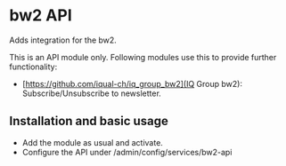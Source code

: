 # bw2 API

Adds integration for the bw2.

This is an API module only. Following modules use this 
to provide further functionality:

* [https://github.com/iqual-ch/iq_group_bw2](IQ Group bw2): Subscribe/Unsubscribe to newsletter.

## Installation and basic usage

* Add the module as usual and activate.
* Configure the API under /admin/config/services/bw2-api
